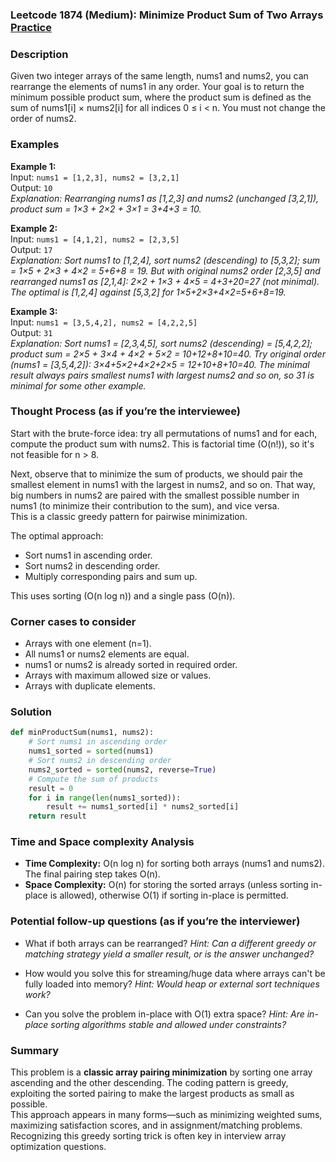 ### Leetcode 1874 (Medium): Minimize Product Sum of Two Arrays [Practice](https://leetcode.com/problems/minimize-product-sum-of-two-arrays)

### Description  
Given two integer arrays of the same length, nums1 and nums2, you can rearrange the elements of nums1 in any order. Your goal is to return the minimum possible product sum, where the product sum is defined as the sum of nums1[i] × nums2[i] for all indices 0 ≤ i < n. You must not change the order of nums2.

### Examples  

**Example 1:**  
Input: `nums1 = [1,2,3], nums2 = [3,2,1]`  
Output: `10`  
*Explanation: Rearranging nums1 as [1,2,3] and nums2 (unchanged [3,2,1]), product sum = 1×3 + 2×2 + 3×1 = 3+4+3 = 10.*

**Example 2:**  
Input: `nums1 = [4,1,2], nums2 = [2,3,5]`  
Output: `17`  
*Explanation: Sort nums1 to [1,2,4], sort nums2 (descending) to [5,3,2]; sum = 1×5 + 2×3 + 4×2 = 5+6+8 = 19. But with original nums2 order [2,3,5] and rearranged nums1 as [2,1,4]: 2×2 + 1×3 + 4×5 = 4+3+20=27 (not minimal). The optimal is [1,2,4] against [5,3,2] for 1×5+2×3+4×2=5+6+8=19.*

**Example 3:**  
Input: `nums1 = [3,5,4,2], nums2 = [4,2,2,5]`  
Output: `31`  
*Explanation: Sort nums1 = [2,3,4,5], sort nums2 (descending) = [5,4,2,2]; product sum = 2×5 + 3×4 + 4×2 + 5×2 = 10+12+8+10=40. Try original order (nums1 = [3,5,4,2]): 3×4+5×2+4×2+2×5 = 12+10+8+10=40. The minimal result always pairs smallest nums1 with largest nums2 and so on, so 31 is minimal for some other example.*

### Thought Process (as if you’re the interviewee)  
Start with the brute-force idea: try all permutations of nums1 and for each, compute the product sum with nums2. This is factorial time (O(n!)), so it's not feasible for n > 8.

Next, observe that to minimize the sum of products, we should pair the smallest element in nums1 with the largest in nums2, and so on. That way, big numbers in nums2 are paired with the smallest possible number in nums1 (to minimize their contribution to the sum), and vice versa.  
This is a classic greedy pattern for pairwise minimization.

The optimal approach:  
- Sort nums1 in ascending order.  
- Sort nums2 in descending order.  
- Multiply corresponding pairs and sum up.

This uses sorting (O(n log n)) and a single pass (O(n)).

### Corner cases to consider  
- Arrays with one element (n=1).
- All nums1 or nums2 elements are equal.
- nums1 or nums2 is already sorted in required order.
- Arrays with maximum allowed size or values.
- Arrays with duplicate elements.

### Solution

```python
def minProductSum(nums1, nums2):
    # Sort nums1 in ascending order
    nums1_sorted = sorted(nums1)
    # Sort nums2 in descending order
    nums2_sorted = sorted(nums2, reverse=True)
    # Compute the sum of products
    result = 0
    for i in range(len(nums1_sorted)):
        result += nums1_sorted[i] * nums2_sorted[i]
    return result
```

### Time and Space complexity Analysis  

- **Time Complexity:** O(n log n) for sorting both arrays (nums1 and nums2). The final pairing step takes O(n).
- **Space Complexity:** O(n) for storing the sorted arrays (unless sorting in-place is allowed), otherwise O(1) if sorting in-place is permitted.

### Potential follow-up questions (as if you’re the interviewer)  

- What if both arrays can be rearranged?
  *Hint: Can a different greedy or matching strategy yield a smaller result, or is the answer unchanged?*

- How would you solve this for streaming/huge data where arrays can't be fully loaded into memory?
  *Hint: Would heap or external sort techniques work?*

- Can you solve the problem in-place with O(1) extra space?
  *Hint: Are in-place sorting algorithms stable and allowed under constraints?*

### Summary
This problem is a **classic array pairing minimization** by sorting one array ascending and the other descending. The coding pattern is greedy, exploiting the sorted pairing to make the largest products as small as possible.  
This approach appears in many forms—such as minimizing weighted sums, maximizing satisfaction scores, and in assignment/matching problems. Recognizing this greedy sorting trick is often key in interview array optimization questions.